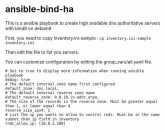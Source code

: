 # ansible-bind-ha

This is a ansible playbook to create high available dns authoritative servers with bind9 on debian9

First, you need to copy inventory.ini-sample :
`cp inventory.ini-sample inventory.ini`

Then edit the file to list you servers.

You can customize configuration by editing the group_vars/all.yaml file.
```
# Set to true to display more information when running ansible playbook
debug: true
# The default internal zone name first configured
default_zone: dns.local.
# The default internal reverse zone name
default_reverse_zone: 0.0.10.in-addr.arpa.
# The size of the records in the reverse zone. Must be greater equal than 1, or lower equal than 4
reverse_size_ipv4: 1
# List the ip you wants to allow to control rndc. Must be in the same subnet than ip field in inventory
rndc_allow_ip: [10.0.2.100]
```
